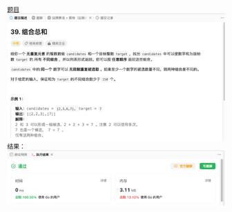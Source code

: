 [题目](https://leetcode.cn/problems/combination-sum/?envType=study-plan-v2&envId=top-100-liked)
![pic](img.png)
结果：
![pic](result.png)
